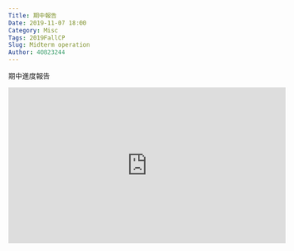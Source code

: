 ```yaml
---
Title: 期中報告
Date: 2019-11-07 18:00
Category: Misc
Tags: 2019FallCP
Slug: Midterm operation
Author: 40823244
---
```


期中進度報告

<!-- PELICAN_END_SUMMARY -->

<iframe width="560" height="315" src="https://www.youtube.com/embed/f0RgWmBmLk8" frameborder="0" allow="accelerometer; autoplay; encrypted-media; gyroscope; picture-in-picture" allowfullscreen></iframe>